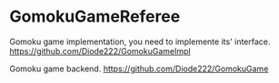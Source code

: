 # GomokuGameReferee
Gomoku game implementation, you need to implemente its' interface.
https://github.com/Diode222/GomokuGameImpl

Gomoku game backend.
https://github.com/Diode222/GomokuGame